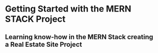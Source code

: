 # Getting Started with the MERN STACK Project

## Learning know-how in the MERN Stack creating a Real Estate Site Project
